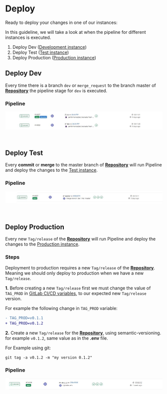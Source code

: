# Deploy

Ready to deploy your changes in one of our instances:

In this guideline, we will take a look at when the pipeline for different instances is executed.

1. Deploy Dev ([Development instance](https://invenio-dev01.tugraz.at)) 
2. Deploy Test ([Test instance](https://invenio-test.tugraz.at))
3. Deploy Production ([Production instance](https://repository.tugraz.at))

## Deploy Dev
Every time there is a branch ```dev``` or ```merge_request``` to the branch master of **[Repository](https://gitlab.tugraz.at/invenio/repository)**
the pipeline stage for ```dev``` is executed.

### Pipeline
![](images/pipeline-dev.JPG?raw=true)

<br />

## Deploy Test
Every **commit** or **merge** to the master branch of **[Repository](https://gitlab.tugraz.at/invenio/repository)** will run Pipeline and
deploy the changes to the [Test instance](https://invenio-test.tugraz.at).

### Pipeline
![](images/test-pipeline.JPG?raw=true)

<br />

## Deploy Production
Every new ```Tag/release``` of the **[Repository](https://gitlab.tugraz.at/invenio/repository)** will run Pipeline and 
deploy the changes to the [Production instance](https://repository.tugraz.at).

### Steps
Deployment to production requires a new ```Tag/release``` of the **[Repository](https://gitlab.tugraz.at/invenio/repository)**.
Meaning we should only deploy to production when we have a new ```Tag/release```.

**1.** Before creating a new ```Tag/release``` first we must change the value of ```TAG_PROD``` in [GitLab CI/CD variables](https://docs.gitlab.com/ee/ci/variables/), to our expected new ```Tag/release``` version.
   
   For example the following change in ```TAG_PROD``` variable:

```diff
- TAG_PROD=v0.1.1 
+ TAG_PROD=v0.1.2
```

**2.** Create a new ```Tag/release``` for the **[Repository](https://gitlab.tugraz.at/invenio/repository)**, using semantic-versioning.
   for example ```v0.1.2```, same value as in the **.env** file.

   For Example using git:

```
git tag -a v0.1.2 -m "my version 0.1.2"
 ```

### Pipeline
![](images/prod-pipeline.JPG?raw=true)

